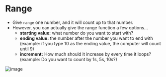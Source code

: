 # Range

- Give `range` one number, and it will count up to that number. 
- However, you can actually give the range function a few options...
	- **starting value:** what number do you want to start with?
	- **ending value:** the number after the number you want to end with (example: if you type 10 as the ending value, the computer will count until 9)
	- **increment:** How much should it increase by every time it loops? (example: Do you want to count by 1s, 5s, 10s?)

![image](https://user-images.githubusercontent.com/96468875/224469481-5dc1afb6-f5d4-48b9-aac7-43fae4c56296.png)
